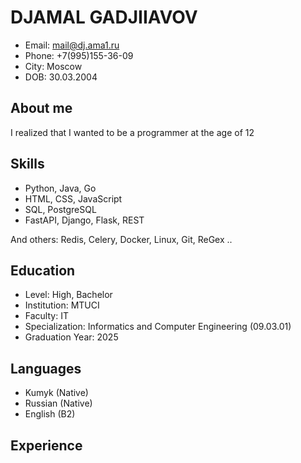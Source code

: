 # DJAMAL GADJIIAVOV
* Email: mail@dj.ama1.ru
* Phone: +7(995)155-36-09
* City: Moscow
* DOB: 30.03.2004

## About me
I realized that I wanted to be a programmer at the age of 12

## Skills
* Python, Java, Go
* HTML, CSS, JavaScript 
* SQL, PostgreSQL
* FastAPI, Django, Flask, REST
  
And others: Redis, Celery, Docker, Linux, Git, ReGex ..

## Education
* Level: High, Bachelor
* Institution: MTUCI
* Faculty: IT
* Specialization: Informatics and Computer Engineering (09.03.01)
* Graduation Year: 2025

## Languages
* Kumyk (Native)
* Russian (Native)
* English (B2)

## Experience
